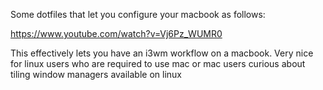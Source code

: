Some dotfiles that let you configure your macbook as follows:

https://www.youtube.com/watch?v=Vj6Pz_WUMR0

This effectively lets you have an i3wm workflow on a macbook. 
Very nice for linux users who are required to use mac or mac users curious about tiling window managers available on linux
